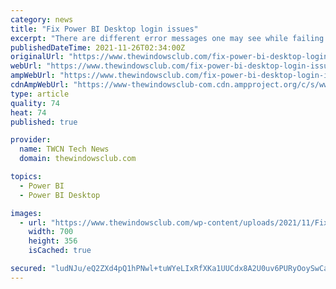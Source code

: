 ```yaml
---
category: news
title: "Fix Power BI Desktop login issues"
excerpt: "There are different error messages one may see while failing to log in to the Power BI Desktop. All of them have a certain meaning, so, you need to study the error ..."
publishedDateTime: 2021-11-26T02:34:00Z
originalUrl: "https://www.thewindowsclub.com/fix-power-bi-desktop-login-issues"
webUrl: "https://www.thewindowsclub.com/fix-power-bi-desktop-login-issues"
ampWebUrl: "https://www.thewindowsclub.com/fix-power-bi-desktop-login-issues?amp"
cdnAmpWebUrl: "https://www-thewindowsclub-com.cdn.ampproject.org/c/s/www.thewindowsclub.com/fix-power-bi-desktop-login-issues?amp"
type: article
quality: 74
heat: 74
published: true

provider:
  name: TWCN Tech News
  domain: thewindowsclub.com

topics:
  - Power BI
  - Power BI Desktop

images:
  - url: "https://www.thewindowsclub.com/wp-content/uploads/2021/11/Fix-Power-BI-Desktop-login-issues.jpg"
    width: 700
    height: 356
    isCached: true

secured: "ludNJu/eQ2ZXd4pQ1hPNwl+tuWYeLIxRfXKa1UUCdx8A2U0uv6PURyOoySwCaPj7uzgShO0oQgTmHiLAEnLxyVcneHqk0dSAqIRrHbQwFQLutkvopTvoouvpHZl5O0xG2Pu22opoOn3FllakfexEdWuC/jkonJvAIFVgY+LOnCRt4b5qEb9gS4P0+boQGd93jNkqkl2dHxzBzIhdl2+zMLvzrbZcmfeq76OsCo7UVeDYcnVOX9MHy4wylU48BsCW9Uh/smScpDOVl9Wvjb/QoQNvygFJkQq/33dWyCTCyBabq2HPNge7W350V7SQRt/hCBY44vZA6kE+9QCM1mVr3Ija/HTK2AC+afBXsWJN+ag=;KzGVr2b49KUjZ4EZUZHYvw=="
---
```


